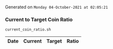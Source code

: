 Generated on `Monday 04-October-2021 at 02:05:21`

### Current to Target Coin Ratio
`current_coin_ratio.sh`

Date|Current|Target|Ratio
---|---|---|---
